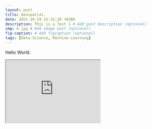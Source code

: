 ```yaml
---
layout: post
title: Geospatial.
date: 2021-10-19 15:32:20 +0300
description: This is a Test 1 # Add post description (optional)
img: b.jpg # Add image post (optional)
fig-caption: # Add figcaption (optional)
tags: [Data-Science, Machine-Learning]
---
```

Hello World.

<iframe src="https://www.kaggleusercontent.com/kf/77490061/eyJhbGciOiJkaXIiLCJlbmMiOiJBMTI4Q0JDLUhTMjU2In0..Opqy7cXyq7NnnW4g5PhRDQ.a3ecBkVP-6HD2m2uY69C4OrdRUcQZqQGWtPy39-_KwY2Y8tUERl9I7WyhaiHn0DpHToP0WQbzm-mjqNBod-DQJtjQvxHc5-_ea2my8qxWllwCU3CGQTyZbj9UOlGuK51BqajooEEk5aUYLXZy_YgtuIYTCXQISlWIaWh6Zl2o0ZuraU-VbkrTLx4NnXOlBY3itxMjLVPD1oxt-wKBv0gZ9rYKttlsef9IqHiTl9MIo1rBT3LgkRDPAQ5nK5IpVhgWTFRa4hUNYOe0Xz_gsrpZGfydvRQ8JUoVIAPJfpiB3u_T4jqDl3apI0QHrN5Zcby2-2MFnkbVuCSZwJ4T579YmaUmyOaG3JxV-wLQDHHXNVouJKyiLVeM5GIbZwQaIgGBkB-40jQDkbnJYwgMCRQPpmgsPvSdlWuQhjNIO1POQ2S8-wq-TvVCqvgj6LAIq6ie3mDnV8mDAshShhFILgGh9Xq5g0G0nZWWDq1WusSK67eoX8ZuOdrsbc-O8LMrB_I6besOQKEu4LdRrXpN-XNHXtlPZBbTWhjAZRCCbfLusq08mn_pPRvD9sr7Wrjm9TWNCL_wYj2JB4LCNj3P447SeGDLcAE9jZRBPjPkXQ09cERh2YMkzXPk2W_Gu2CVW8Z-tmDgc74WJ1w8gILMH42SDUXV1kHyudX_bs3B2jvGaQ.vncOLU46z9vEksGuTENP8Q/q_1.html"height="200" width="300" title="Test_interactive map"></iframe>
